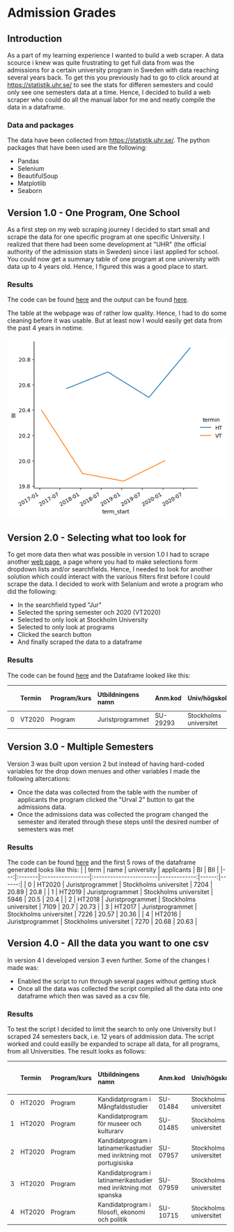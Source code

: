 # Admission Grades
## Introduction
As a part of my learning experience I wanted to build a web scraper. A data scource i knew was quite frustrating to get full data from was the admissions for a certain university program in Sweden with data reaching several years back. To get this you previously had to go to click around at https://statistik.uhr.se/ to see the stats for differen semesters and could only see one semesters data at a time. Hence, I decided to build a web scraper who could do all the manual labor for me and neatly compile the data in a dataframe.

### Data and packages
The data have been collected from https://statistik.uhr.se/.
The python packages that have been used are the following:
- Pandas
- Selenium
- BeautifulSoup
- Matplotlib
- Seaborn

## Version 1.0 - One Program, One School
As a first step on my web scraping journey I decided to start small and scrape the data for one specific program at one specific University. I realized that there had been some development at "UHR" (the official authority of the admission stats in Sweden) since i last applied for school. You could now get a summary table of one program at one university with data up to 4 years old. Hence, I figured this was a good place to start.

### Results
The code can be found [here](https://github.com/tlondahl/Admission_grades/blob/main/scraper.py) and the output can be found [here](https://github.com/tlondahl/Admission_grades/blob/main/Stockholms%2Buniversitet_Juristprogrammet.csv).

The table at the webpage was of rather low quality. Hence, I had to do some cleaning before it was usable. But at least now I would easily get data from the past 4 years in notime.

![Graph of admission grades](https://github.com/tlondahl/Admission_grades/blob/main/Stockholms%2Buniversitet-Juristprogrammet.png)

## Version 2.0 - Selecting what too look for
To get more data then what was possible in version 1.0 I had to scrape another [web page](https://statistik.uhr.se/), a page where you had to make selections form dropdown lists and/or searchfields. Hence, I needed to look for another solution which could interact with the various filters first before I could scrape the data. I decided to work with Selanium and wrote a program who did the following:
- In the searchfield typed "Jur"
- Selected the spring semester och 2020 (VT2020)
- Selected to only look at Stockholm University
- Selected to only look at programs
- Clicked the search button
- And finally scraped the data to a dataframe

### Results
The code can be found [here](https://github.com/tlondahl/Admission_grades/blob/main/scraper2.py) and the Dataframe looked like this:

|    | Termin   | Program/kurs   | Utbildningens namn   | Anm.kod   | Univ/högskola          |   Totalt antal sökande |   1:a handssökande |
|---:|:---------|:---------------|:---------------------|:----------|:-----------------------|-----------------------:|-------------------:|
|  0 | VT2020   | Program        | Juristprogrammet     | SU-29293  | Stockholms universitet |                   4283 |               1580 |

## Version 3.0 - Multiple Semesters
Version 3 was built upon version 2 but instead of having hard-coded variables for the drop down menues and other variables I made the following altercations:
- Once the data was collected from the table with the number of applicants the program clicked the "Urval 2" button to gat the admissions data.
- Once the admissions data was collected the program changed the semester and iterated through these steps until the desired number of semesters was met

### Results
The code can be found [here](https://github.com/tlondahl/Admission_grades/blob/main/scraper3.py) and the first 5 rows of the dataframe generated looks like this:
|    | term   | name             | university             |   applicants |    BI |   BII |
|---:|:-------|:-----------------|:-----------------------|-------------:|------:|------:|
|  0 | HT2020 | Juristprogrammet | Stockholms universitet |         7204 | 20.89 | 20.8  |
|  1 | HT2019 | Juristprogrammet | Stockholms universitet |         5946 | 20.5  | 20.4  |
|  2 | HT2018 | Juristprogrammet | Stockholms universitet |         7109 | 20.7  | 20.73 |
|  3 | HT2017 | Juristprogrammet | Stockholms universitet |         7226 | 20.57 | 20.36 |
|  4 | HT2016 | Juristprogrammet | Stockholms universitet |         7270 | 20.68 | 20.63 |

## Version 4.0 - All the data you want to one csv
In version 4 I developed version 3 even further. Some of the changes I made was:
- Enabled the script to run through several pages without getting stuck
- Once all the data was collected the script compiled all the data into one dataframe which then was saved as a csv file.

### Results
To test the script I decided to limit the search to only one University but I scraped 24 semesters back, i.e. 12 years of addmission data. The script worked and could easilly be expanded to scrape all data, for all programs, from all Universities. The result looks as follows:

|    | Termin   | Program/kurs   | Utbildningens namn                                                    | Anm.kod   | Univ/högskola          |   Totalt antal sökande |   1:a handssökande |   Kvinnor 1:a hand |   Kvinnor totalt |   Män 1:a hand |   Män totalt |   25-34 1:a hand |   25-34 totalt |   <= 24 1:a hand |   <= 24 totalt |   >=35 1:a hand |   >=35 totalt | BI    | BII   | HP   |
|---:|:---------|:---------------|:----------------------------------------------------------------------|:----------|:-----------------------|-----------------------:|-------------------:|-------------------:|-----------------:|---------------:|-------------:|-----------------:|---------------:|-----------------:|---------------:|----------------:|--------------:|:------|:------|:-----|
|  0 | HT2020   | Program        | Kandidatprogram i Mångfaldsstudier                                    | SU-01484  | Stockholms universitet |                    145 |                 14 |                 11 |              119 |              2 |           18 |                6 |             38 |                6 |             81 |               1 |            18 | *     | *     | *    |
|  1 | HT2020   | Program        | Kandidatprogram för museer och kulturarv                              | SU-01485  | Stockholms universitet |                    198 |                 39 |                 32 |              134 |              7 |           61 |               14 |             81 |               19 |             86 |               6 |            28 | *     | *     | *    |
|  2 | HT2020   | Program        | Kandidatprogram i latinamerikastudier med inriktning mot portugisiska | SU-07957  | Stockholms universitet |                     52 |                 11 |                  4 |               11 |              2 |            9 |                3 |              8 |                2 |             10 |               1 |             2 | *     | *     | *    |
|  3 | HT2020   | Program        | Kandidatprogram i latinamerikastudier med inriktning mot spanska      | SU-07959  | Stockholms universitet |                     86 |                 22 |                 10 |               34 |              2 |           14 |                4 |             14 |                5 |             29 |               3 |             5 | *     | *     | *    |
|  4 | HT2020   | Program        | Kandidatprogram i filosofi, ekonomi och politik                       | SU-10715  | Stockholms universitet |                    697 |                 76 |                 23 |              277 |             50 |          403 |               18 |            121 |               53 |            536 |               2 |            23 | 18.49 | 19.74 | 1.05 |

